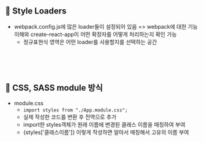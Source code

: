 

<br>

## 📕 Style Loaders


- webpack.config.js에 많은 loader들이 설정되어 있음 => webpack에 대한 기능 이해와 create-react-app이 어떤 확장자를 어떻게 처리하는지 확인 가능
   - 정규표현식 영역은 어떤 loader를 사용할지를 선택하는 공간


<br>
<br>
<br>

## 📙 CSS, SASS module 방식

- module.css
   - ```import styles from "./App.module.css";```
   - 실제 작성한 코드를 변환 후 전역으로 추가
   - import한 styles객체가 원래 이름에 변경된 클래스 이름을 매칭하여 부여
   - {styles['클래스이름']} 이렇게 작성하면 알아서 매칭해서 고유의 이름 부여

 
<br>
